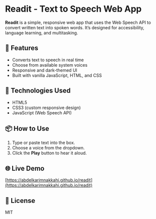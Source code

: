 # Readit - Text to Speech Web App

**Readit** is a simple, responsive web app that uses the Web Speech API to convert written text into spoken words. It’s designed for accessibility, language learning, and multitasking.

## 🌟 Features
- Converts text to speech in real time
- Choose from available system voices
- Responsive and dark-themed UI
- Built with vanilla JavaScript, HTML, and CSS

## 🚀 Technologies Used
- HTML5
- CSS3 (custom responsive design)
- JavaScript (Web Speech API)

## 📦 How to Use
1. Type or paste text into the box.
2. Choose a voice from the dropdown.
3. Click the **Play** button to hear it aloud.

## 🌐 Live Demo
[https://abdelkarimnakkahi.github.io/readit](https://abdelkarimnakkahi.github.io/readit)

## 📄 License
MIT
